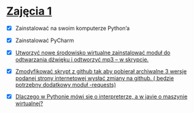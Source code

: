 # [Zajęcia 1](python1.pdf)
- [x] Zainstalować na swoim komputerze Python’a
- [x] Zainstalować PyCharm
- [x] [Utworzyć nowe środowisko wirtualne zainstalować moduł do odtwarzania dźwięku i odtworzyć
mp3 – w skrypcie.](./ZAD_3)
- [x] [Zmodyfikować skrypt z github tak aby pobierał archiwalne 3 wersje podanej strony internetowej
wysłać zmiany na github. ( będzie potrzebny dodatkowy moduł -requests)](./ZAD_4)
- [x] [Dlaczego w Pythonie mówi się o interpreterze, a w javie o maszynie wirtualnej?](./ZAD_5)  

